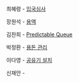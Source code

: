최혜령 - [입국심사](https://school.programmers.co.kr/learn/courses/30/lessons/43238)

장원석 - [용액](https://www.acmicpc.net/problem/2467)

김찬희 - [Predictable Queue](https://www.acmicpc.net/problem/16510)

박정환 - [용돈 관리](https://www.acmicpc.net/problem/6236)

이다영 - [공유기 설치](https://www.acmicpc.net/problem/2110)

신재안 - 
